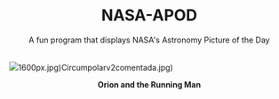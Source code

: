 <div align="center">
  <h1>
    NASA-APOD
  </h1>
</div>
  
<div align="center">
  A fun program that displays NASA's Astronomy Picture of the Day
</div>

<br>

![](https://apod.nasa.gov/apod/image/2303/my_hero_rot.jpg)1600px.jpg)Circumpolarv2comentada.jpg)

<p align = "center">
  <b>Orion and the Running Man</b>
</p>
